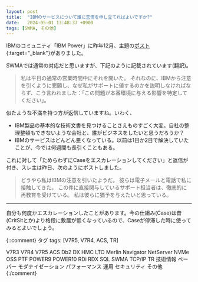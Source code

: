 ```yaml
---
layout: post
title:  "IBMのサービスについて誰に苦情を申し立てればよいですか?"
date:   2024-05-01 13:48:37 +0900
tags: [SWMA, その他]
---
```

IBMのコミュニティ「IBM Power」に昨年12月、主題の[ポスト](https://community.ibm.com/community/user/power/discussion/who-do-i-complain-to-at-ibm-about-their-service#bm690ea23d-902b-4c9b-9543-018f1a28ff54){:target="_blank"}がありました。

SWMAでは通常の対応だと思いますが、下記のように記載されています(翻訳)。

> 私は平日の通常の営業時間中にそれを開いた。 それなのに、IBMから注意を引くように懇願し、なぜ私がサポートに値するのかを説明しなければならず、こう言われました：「この問題が本番環境に与える影響を特定してください」。

似たような不満を持つ方が返信していますね。いわく、

- IBM製品の基本的な技術文書を見つけることさえものすごく大変。自社の整理整頓もできないような会社と、誰がビジネスをしたいと思うだろうか？
- IBMのサービスはどんどん悪くなっている。以前は1日か2日で解決していたことが、今では何週間も長引くこともある。

これに対して「ためらわずにCaseをエスカレーションしてください」と返信が付き、スレ主は昨日、次のようにポストしました。

> どうやら私はIBMの注意を引いたようだ。 彼らは電子メールと電話で私に接触してきた。 この件に直接関与しているサポート担当者は、徹底的に再教育を受けている。
> 私は彼らに猶予を与えたいと思っている。

<hr>

自分も何度かエスカレーションしたことがあります。今の仕組み(Case)は昔(CritSitとか)より格段に敷居が低くなっているので、Caseが停滞した時に使ってみるとよいでしょう。



{::comment}
タグ
tags: [V7R5, V7R4, ACS, TR]

V7R3
V7R4
V7R5
ACS
Db2
DX
HMC
LTO
Merlin
Navigator
NetServer
NVMe
OSS
PTF
POWER9
POWER10
RDi
RDX
SQL
SWMA
TCP/IP
TR
技術情報
ペーパー
モダナイゼーション
パフォーマンス
運用
セキュリティ
その他
{:/comment}
